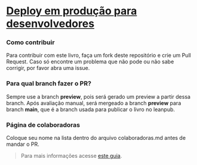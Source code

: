 # [Deploy em produção para desenvolvedores](https://deployemproducao.dev)

### Como contribuir

Para contribuir com este livro, faça um fork deste repositório
e crie um Pull Request. Caso só encontre um problema que não pode
ou não sabe corrigir, por favor abra uma issue.

### Para qual branch fazer o PR? 

Sempre use a branch **preview**, pois será gerado um preview a partir dessa branch. Após avaliação manual, será mergeado a branch **preview** para branch **main**, que é a branch usada para publicar o livro no leanpub.

### Página de colaboradoras

Coloque seu nome na lista dentro do arquivo colaboradoras.md antes de mandar o PR.

> Para mais informações acesse [este guia](https://deployemproducao.dev/como-colaborar/).